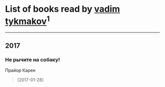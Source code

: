 # List of books read by [vadim tykmakov](https://my.mail.ru/mail/tuell95/)<sup>1</sup>
---

## 2017

### Нe рычите на собаку!
Прайор Карен
> [2017-01-28] 



